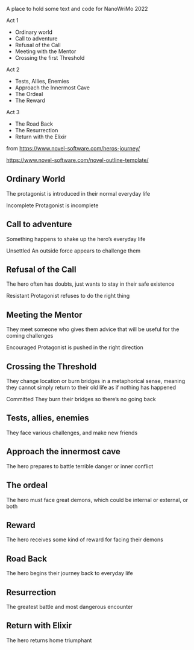 A place to hold some text and code for NanoWriMo 2022


Act 1

   - Ordinary world
   - Call to adventure
   - Refusal of the Call
   - Meeting with the Mentor
   - Crossing the first Threshold

Act 2

   - Tests, Allies, Enemies
   - Approach the Innermost Cave
   - The Ordeal
   - The Reward

Act 3

   - The Road Back
   - The Resurrection
   - Return with the Elixir

 from https://www.novel-software.com/heros-journey/

 https://www.novel-software.com/novel-outline-template/
 

 ## Ordinary World
	
The protagonist is introduced in their normal everyday life

Incomplete  Protagonist is incomplete

## Call to adventure
	

Something happens to shake up the hero’s everyday life

Unsettled An outside force appears to challenge them

## Refusal of the Call
	

The hero often has doubts, just wants to stay in their safe existence

Resistant Protagonist refuses to do the right thing

## Meeting the Mentor
	

They meet someone who gives them advice that will be useful for the coming challenges

Encouraged Protagonist is pushed in the right direction

## Crossing the Threshold
	

They change location or burn bridges in a metaphorical sense, meaning they cannot simply return to their old life as if nothing has happened

Committed They burn their bridges so there’s no going back

## Tests, allies, enemies
	

They face various challenges, and make new friends

## Approach the innermost cave
	

The hero prepares to battle terrible danger or inner conflict

## The ordeal
	

The hero must face great demons, which could be internal or external, or both

## Reward
	

The hero receives some kind of reward for facing their demons

## Road Back
	

The hero begins their journey back to everyday life

## Resurrection
	

The greatest battle and most dangerous encounter

## Return with Elixir
	

The hero returns home triumphant